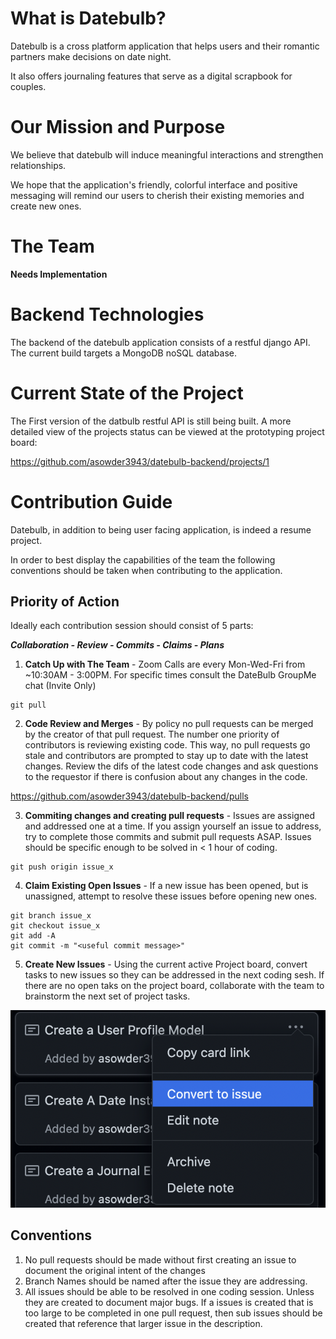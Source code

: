 # What is Datebulb?

Datebulb is a cross platform application that helps users and their romantic partners make decisions on date night.

It also offers journaling features that serve as a digital scrapbook for couples.

# Our Mission and Purpose

We believe that datebulb will induce meaningful interactions and strengthen relationships.

We hope that the application's friendly, colorful interface and positive messaging will remind our users to cherish their existing memories and create new ones.

# The Team

**Needs Implementation**

# Backend Technologies

The backend of the datebulb application consists of a restful django API. The current build targets a MongoDB noSQL database.

# Current State of the Project

The First version of the datbulb restful API is still being built. A more detailed view of the projects status can be viewed at the prototyping project board:

https://github.com/asowder3943/datebulb-backend/projects/1

# Contribution Guide

Datebulb, in addition to being user facing application, is indeed a resume project.

In order to best display the capabilities of the team the following conventions should be taken when contributing to the application.

## Priority of Action

Ideally each contribution session should consist of 5 parts:

**_Collaboration - Review - Commits - Claims - Plans_**

1. **Catch Up with The Team** - Zoom Calls are every Mon-Wed-Fri from ~10:30AM - 3:00PM. For specific times consult the DateBulb GroupMe chat (Invite Only)

```
git pull
```

2. **Code Review and Merges** - By policy no pull requests can be merged by the creator of that pull request. The number one priority of contributors is reviewing existing code. This way, no pull requests go stale and contributors are prompted to stay up to date with the latest changes. Review the difs of the latest code changes and ask questions to the requestor if there is confusion about any changes in the code.

https://github.com/asowder3943/datebulb-backend/pulls

3. **Commiting changes and creating pull requests** - Issues are assigned and addressed one at a time. If you assign yourself an issue to address, try to complete those commits and submit pull requests ASAP. Issues should be specific enough to be solved in < 1 hour of coding.

```
git push origin issue_x
```

4. **Claim Existing Open Issues** - If a new issue has been opened, but is unassigned, attempt to resolve these issues before opening new ones.

```
git branch issue_x
git checkout issue_x
git add -A
git commit -m "<useful commit message>"
```

5. **Create New Issues** - Using the current active Project board, convert tasks to new issues so they can be addressed in the next coding sesh. If there are no open taks on the project board, collaborate with the team to brainstorm the next set of project tasks.

![convert to issue](https://raw.githubusercontent.com/asowder3943/datebulb-backend/main/img/convert_to_issue.png?raw=true)

## Conventions

1. No pull requests should be made without first creating an issue to document the original intent of the changes
2. Branch Names should be named after the issue they are addressing.
3. All issues should be able to be resolved in one coding session. Unless they are created to document major bugs. If a issues is created that is too large to be completed in one pull request, then sub issues should be created that reference that larger issue in the description.

